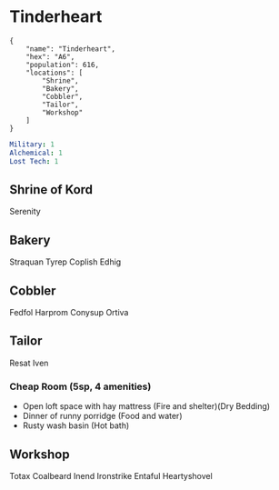 # Tinderheart

```
{
    "name": "Tinderheart",
    "hex": "A6",
    "population": 616,
    "locations": [
        "Shrine",
        "Bakery",
        "Cobbler",
        "Tailor",
        "Workshop"
    ]
}
```
```yml
Military: 1
Alchemical: 1
Lost Tech: 1
```

## Shrine of Kord
Serenity

## Bakery
Straquan Tyrep
Coplish Edhig

## Cobbler
Fedfol Harprom
Conysup Ortiva

## Tailor
Resat Iven

### Cheap Room (5sp, 4 amenities)
- Open loft space with hay mattress (Fire and shelter)(Dry Bedding)
- Dinner of runny porridge (Food and water)
- Rusty wash basin (Hot bath)

## Workshop
Totax Coalbeard
Inend Ironstrike
Entaful Heartyshovel